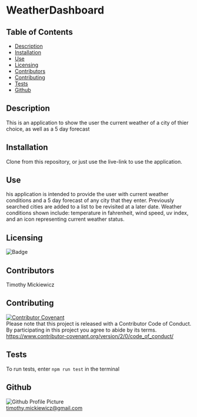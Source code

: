 # WeatherDashboard
 
## Table of Contents
* [Description](#description)
* [Installation](#installation)
* [Use](#use)
* [Licensing](#licensing)
* [Contributors](#contributors)
* [Contributing](#contributing)
* [Tests](#tests)
* [Github](#github)
 
## Description
This is an application to show the user the current weather of a city of thier choice, as well as a 5 day forecast
 
## Installation
Clone from this repository, or just use the live-link to use the application.
 
## Use
his application is intended to provide the user with current weather conditions and a 5 day forecast of any city that they enter. Previously searched cities are added to a list to be revisited at a later date. Weather conditions shown include: temperature in fahrenheit, wind speed, uv index, and an icon representing current weather status.
 
## Licensing
![Badge](https://img.shields.io/static/v1?label=License&message=MIT&color=<COLOR>?style=plastic)
 
## Contributors
Timothy Mickiewicz
 
## Contributing
[![Contributor Covenant](https://img.shields.io/badge/Contributor%20Covenant-v2.0%20adopted-ff69b4.svg)](code_of_conduct.md)</br>
Please note that this project is released with a Contributor Code of Conduct. By participating in this project you agree to abide by its terms.</br>
https://www.contributor-covenant.org/version/2/0/code_of_conduct/
 
## Tests
To run tests, enter `npm run test` in the terminal
 
## Github
![Github Profile Picture](https://avatars3.githubusercontent.com/u/58575568?v=4)</br>
timothy.mickiewicz@gmail.com
